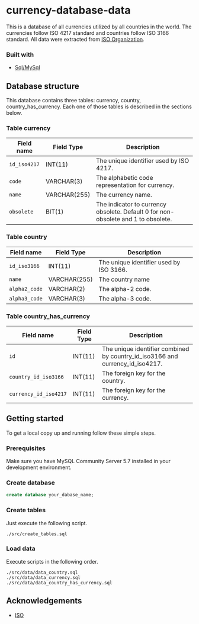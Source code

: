# currency-database-data

This is a database of all currencies utilized by all countries in the world. The currencies follow ISO 4217 standard and countries follow ISO 3166 standard. All data were extracted from [ISO Organization](https://www.iso.org/).

### Built with
* [Sql/MySql](https://www.mysql.com/)

## Database structure

This database contains three tables: currency, country, country_has_currency. Each one of those tables is described in the sections below.

### Table currency

| Field name            | Field Type      | Description                                                                                                                  | 
|-----------------------|-----------------|------------------------------------------------------------------------------------------------------------------------------|
| `id_iso4217`          | INT(11)         | The unique identifier used by ISO 4217.                                                                                      |
| `code`                | VARCHAR(3)      | The alphabetic code representation for currency.                                                                             |
| `name`                | VARCHAR(255)    | The currency name.                                                                                                           |
| `obsolete`            | BIT(1)          | The indicator to currency obsolete. Default 0 for non-obsolete and 1 to obsolete.                                            |

### Table country

| Field name            | Field Type      | Description                                                                                                                  | 
|-----------------------|-----------------|------------------------------------------------------------------------------------------------------------------------------|
| `id_iso3166`          | INT(11)         | The unique identifier used by ISO 3166.                                                                                      |
| `name`                | VARCHAR(255)    | The country name                                                                                                             |
| `alpha2_code`         | VARCHAR(2)      | The alpha-2 code.                                                                                                            |
| `alpha3_code`         | VARCHAR(3)      | The alpha-3 code.                                                                                                            |

### Table country_has_currency

| Field name            | Field Type      | Description                                                                                                                  | 
|-----------------------|-----------------|------------------------------------------------------------------------------------------------------------------------------|
| `id`                  | INT(11)         | The unique identifier combined by country_id_iso3166 and currency_id_iso4217.                                                |
| `country_id_iso3166`  | INT(11)         | The foreign key for the country.                                                                                             |
| `currency_id_iso4217` | INT(11)         | The foreign key for the currency.                                                                                            |


## Getting started

To get a local copy up and running follow these simple steps.

### Prerequisites

Make sure you have MySQL Community Server 5.7 installed in your development environment.


### Create database
```sql
create database your_dabase_name;
```

### Create tables

Just execute the following script.

```
./src/create_tables.sql
```

### Load data

Execute scripts in the following order.  

```
./src/data/data_country.sql
./src/data/data_currency.sql
./src/data/data_country_has_currency.sql
```

## Acknowledgements
* [ISO](https://www.iso.org/)